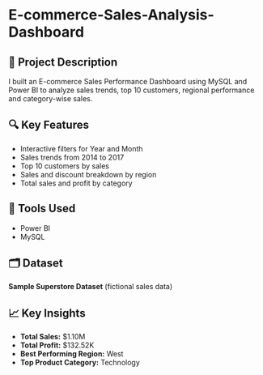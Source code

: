 # E-commerce-Sales-Analysis-Dashboard
## 📌 Project Description

I built an E-commerce Sales Performance Dashboard using MySQL and Power BI to analyze sales trends, top 10 customers, regional performance and category-wise sales.

## 🔍 Key Features
- Interactive filters for Year and Month
- Sales trends from 2014 to 2017
- Top 10 customers by sales
- Sales and discount breakdown by region
- Total sales and profit by category

## 🧰 Tools Used
- Power BI
- MySQL

## 🗂 Dataset
**Sample Superstore Dataset** (fictional sales data)

## 📈 Key Insights
- **Total Sales:** $1.10M  
- **Total Profit:** $132.52K  
- **Best Performing Region:** West  
- **Top Product Category:** Technology
